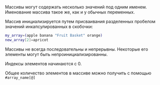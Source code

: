 Массивы могут содержать несколько значений под одним именем. Именование массива такое же, как и у обычных переменных. 

Массив инициализируется путем присваивания разделенных пробелом значений инкапсулированных в скобочки:
```bash
my_array=(apple banana "Fruit Basket" orange)
new_array[2]=apricot
```

Массивы не всегда последовательны и непрерывны. Некоторые его элементы могут быть непроинициализированны.  

Индексы элементов начинаются с 0.

Общее количество элементов в массиве можно получить с помощью ```#array_name[@]```

